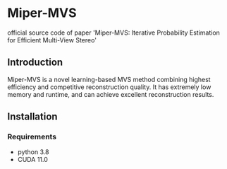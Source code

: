 # Miper-MVS
official source code of paper 'Miper-MVS: Iterative Probability Estimation for Efficient Multi-View Stereo'

## Introduction
Miper-MVS is a novel learning-based MVS method combining highest efficiency and competitive reconstruction quality. It has extremely low memory and runtime, and can achieve excellent reconstruction results.

[comment]: <> (![]&#40;imgs/Teaser.jpg&#41;)


## Installation
### Requirements
* python 3.8
* CUDA 11.0
